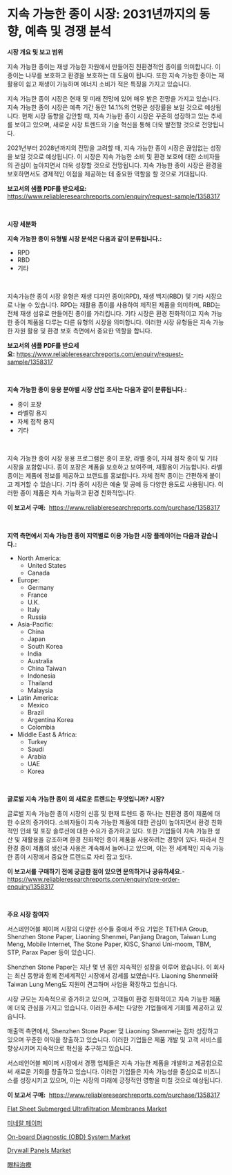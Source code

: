 <p><h1>지속 가능한 종이 시장: 2031년까지의 동향, 예측 및 경쟁 분석</h1></p><p><strong>시장 개요 및 보고 범위</strong></p>
<p><p>지속 가능한 종이는 재생 가능한 자원에서 만들어진 친환경적인 종이를 의미합니다. 이 종이는 나무를 보호하고 환경을 보호하는 데 도움이 됩니다. 또한 지속 가능한 종이는 재활용이 쉽고 재생이 가능하며 에너지 소비가 적은 특징을 가지고 있습니다. </p><p>지속 가능한 종이 시장은 현재 및 미래 전망에 있어 매우 밝은 전망을 가지고 있습니다. 지속 가능한 종이 시장은 예측 기간 동안 14.1%의 연평균 성장률을 보일 것으로 예상됩니다. 현재 시장 동향을 감안할 때, 지속 가능한 종이 시장은 꾸준히 성장하고 있는 추세를 보이고 있으며, 새로운 시장 트렌드와 기술 혁신을 통해 더욱 발전할 것으로 전망됩니다.</p><p>2021년부터 2028년까지의 전망을 고려할 때, 지속 가능한 종이 시장은 끊임없는 성장을 보일 것으로 예상됩니다. 이 시장은 지속 가능한 소비 및 환경 보호에 대한 소비자들의 관심이 높아지면서 더욱 성장할 것으로 전망됩니다. 지속 가능한 종이 시장은 환경을 보호하면서도 경제적인 이점을 제공하는 데 중요한 역할을 할 것으로 기대됩니다.</p></p>
<p><strong>보고서의 샘플 PDF를 받으세요:</strong> <a href="https://www.reliableresearchreports.com/enquiry/request-sample/1358317">https://www.reliableresearchreports.com/enquiry/request-sample/1358317</a></p>
<p>&nbsp;</p>
<p><strong>시장 세분화</strong></p>
<p><strong>지속 가능한 종이 유형별 시장 분석은 다음과 같이 분류됩니다.:</strong></p>
<p><ul><li>RPD</li><li>RBD</li><li>기타</li></ul></p>
<p>&nbsp;</p>
<p><p>지속가능한 종이 시장 유형은 재생 디자인 종이(RPD), 재생 백지(RBD) 및 기타 시장으로 나눌 수 있습니다. RPD는 재활용 종이를 사용하여 제작된 제품을 의미하며, RBD는 전체 재생 섬유로 만들어진 종이를 가리킵니다. 기타 시장은 환경 친화적이고 지속 가능한 종이 제품을 다루는 다른 유형의 시장을 의미합니다. 이러한 시장 유형들은 지속 가능한 자원 활용 및 환경 보호 측면에서 중요한 역할을 합니다.</p></p>
<p><strong>보고서의 샘플 PDF를 받으세요:</strong>&nbsp;<a href="https://www.reliableresearchreports.com/enquiry/request-sample/1358317">https://www.reliableresearchreports.com/enquiry/request-sample/1358317</a></p>
<p>&nbsp;</p>
<p><strong> 지속 가능한 종이 응용 분야별 시장 산업 조사는 다음과 같이 분류됩니다.:</strong></p>
<p><ul><li>종이 포장</li><li>라벨링 용지</li><li>자체 접착 용지</li><li>기타</li></ul></p>
<p>&nbsp;</p>
<p><p>지속 가능한 종이 시장 응용 프로그램은 종이 포장, 라벨 종이, 자체 점착 종이 및 기타 시장을 포함합니다. 종이 포장은 제품을 보호하고 보여주며, 재활용이 가능합니다. 라벨 종이는 제품에 정보를 제공하고 브랜드를 홍보합니다. 자체 점착 종이는 간편하게 붙이고 제거할 수 있습니다. 기타 종이 시장은 예술 및 공예 등 다양한 용도로 사용됩니다. 이러한 종이 제품은 지속 가능하고 환경 친화적입니다.</p></p>
<p><strong>이 보고서 구매:</strong>&nbsp; <a href="https://www.reliableresearchreports.com/purchase/1358317">https://www.reliableresearchreports.com/purchase/1358317</a></p>
<p>&nbsp;</p>
<p><strong>지역 측면에서 지속 가능한 종이 지역별로 이용 가능한 시장 플레이어는 다음과 같습니다.:</strong></p>
<p><ul>
    <li>
        North America:
        <ul>
            <li>United States</li>
            <li>Canada</li>
        </ul>
    </li>
    <li>
        Europe:
        <ul>
            <li>Germany</li>
            <li>France</li>
            <li>U.K.</li>
            <li>Italy</li>
            <li>Russia</li>
        </ul>
    </li>
    <li>
        Asia-Pacific:
        <ul>
            <li>China</li>
            <li>Japan</li>
            <li>South Korea</li>
            <li>India</li>
            <li>Australia</li>
            <li>China Taiwan</li>
            <li>Indonesia</li>
            <li>Thailand</li>
            <li>Malaysia</li>
        </ul>
    </li>
    <li>
        Latin America:
        <ul>
            <li>Mexico</li>
            <li>Brazil</li>
            <li>Argentina Korea</li>
            <li>Colombia</li>
        </ul>
    </li>
    <li>
        Middle East & Africa:
        <ul>
            <li>Turkey</li>
            <li>Saudi</li>
            <li>Arabia</li>
            <li>UAE</li>
            <li>Korea</li>
        </ul>
    </li>
    </ul></p>
<p>&nbsp;</p>
<p><strong>글로벌 지속 가능한 종이 의 새로운 트렌드는 무엇입니까? 시장?</strong></p>
<p><p>글로벌 지속 가능한 종이 시장의 신흥 및 현재 트렌드 중 하나는 친환경 종이 제품에 대한 수요의 증가이다. 소비자들이 지속 가능한 제품에 대한 관심이 높아지면서 환경 친화적인 인쇄 및 포장 솔루션에 대한 수요가 증가하고 있다. 또한 기업들이 지속 가능한 생산 및 재활용을 강조하며 환경 친화적인 종이 제품을 사용하려는 경향이 있다. 따라서 친환경 종이 제품의 생산과 사용은 계속해서 늘어나고 있으며, 이는 전 세계적인 지속 가능한 종이 시장에서 중요한 트렌드로 자리 잡고 있다.</p></p>
<p><strong>이 보고서를 구매하기 전에 궁금한 점이 있으면 문의하거나 공유하세요.</strong>- <a href="https://www.reliableresearchreports.com/enquiry/pre-order-enquiry/1358317">https://www.reliableresearchreports.com/enquiry/pre-order-enquiry/1358317</a></p>
<p>&nbsp;</p>
<p><strong>주요 시장 참여자</strong></p>
<p><p>서스테인어블 페이퍼 시장의 다양한 선수들 중에서 주요 기업은 TETHIA Group, Shenzhen Stone Paper, Liaoning Shenmei, Panjiang Dragon, Taiwan Lung Meng, Mobile Internet, The Stone Paper, KISC, Shanxi Uni-moom, TBM, STP, Parax Paper 등이 있습니다.</p><p>Shenzhen Stone Paper는 지난 몇 년 동안 지속적인 성장을 이루어 왔습니다. 이 회사는 최신 동향과 함께 전세계적인 시장에서 강세를 보였습니다. Liaoning Shenmei와 Taiwan Lung Meng도 지원이 견고하며 사업을 확장하고 있습니다.</p><p>시장 규모는 지속적으로 증가하고 있으며, 고객들이 환경 친화적이고 지속 가능한 제품에 더욱 관심을 가지고 있습니다. 이러한 추세는 다양한 기업들에게 기회를 제공하고 있습니다.</p><p>매출액 측면에서, Shenzhen Stone Paper 및 Liaoning Shenmei는 점차 성장하고 있으며 꾸준한 이익을 창출하고 있습니다. 이러한 기업들은 제품 개발 및 고객 서비스를 향상시키며 지속적으로 혁신을 추구하고 있습니다.</p><p>서스테인어블 페이퍼 시장에서 경쟁 업체들은 지속 가능한 제품을 개발하고 제공함으로써 새로운 기회를 창출하고 있습니다. 이러한 기업들은 지속 가능성을 중심으로 비즈니스를 성장시키고 있으며, 이는 시장의 미래에 긍정적인 영향을 미칠 것으로 예상됩니다.</p></p>
<p><strong>이 보고서 구매:</strong>&nbsp;&nbsp;<a href="https://www.reliableresearchreports.com/purchase/1358317">https://www.reliableresearchreports.com/purchase/1358317</a></p>
<p><p><a href="https://florentine-yuzu-f42.notion.site/Flat-Sheet-Submerged-Ultrafiltration-Membranes-Market-Size-Evaluating-its-Market-Trends-Growth-an-bcf017ac08cf43c8a32c2ff91b71976f">Flat Sheet Submerged Ultrafiltration Membranes Market</a></p><p><a href="https://github.com/trmesnao7959541/Market-Research-Report-List-1/blob/main/3503197193136.md">미네랄 페이퍼</a></p><p><a href="https://issuu.com/reportprime-2/docs/on-board-diagnostic-obd-system-market-size-2030.pp">On-board Diagnostic (OBD) System Market</a></p><p><a href="https://github.com/jhcraigie/Market-Research-Report-List-2/blob/main/drywall-panels-market.md">Drywall Panels Market</a></p><p><a href="https://github.com/adcxff01450218/Market-Research-Report-List-1/blob/main/2567648193353.md">眼科治療</a></p></p>
